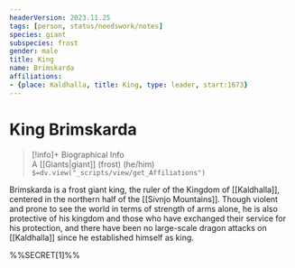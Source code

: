 ```yaml
---
headerVersion: 2023.11.25
tags: [person, status/needswork/notes]
species: giant
subspecies: frost
gender: male
title: King
name: Brimskarda
affiliations:
- {place: Kaldhalla, title: King, type: leader, start:1673}
---
```

# King Brimskarda
>[!info]+ Biographical Info  
> A [[Giants|giant]] (frost) (he/him)  
> `$=dv.view("_scripts/view/get_Affiliations")`

Brimskarda is a frost giant king, the ruler of the Kingdom of [[Kaldhalla]], centered in the northern half of the [[Sivnjo Mountains]]. Though violent and prone to see the world in terms of strength of arms alone, he is also protective of his kingdom and those who have exchanged their service for his protection, and there have been no large-scale dragon attacks on [[Kaldhalla]] since he established himself as king. 

%%SECRET[1]%%